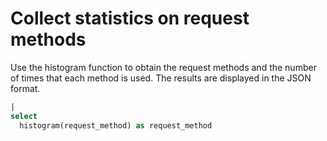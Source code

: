 # Collect statistics on request methods

Use the histogram function to obtain the request methods and the number of times that each method is used. The results are displayed in the JSON format.

```SQL
|
select
  histogram(request_method) as request_method
```
